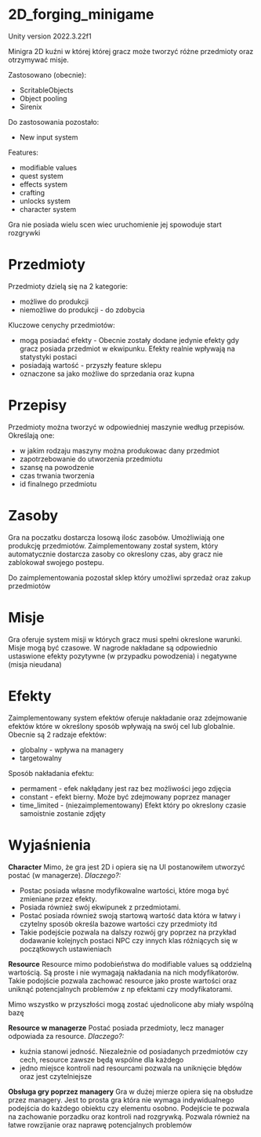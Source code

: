 # 2D_forging_minigame

Unity version 2022.3.22f1

Minigra 2D kuźni w której której gracz może tworzyć różne przedmioty oraz otrzymywać misje.

Zastosowano (obecnie):
 - ScritableObjects
 - Object pooling
 - Sirenix

Do zastosowania pozostało:
 - New input system

Features:
 - modifiable values
 - quest system
 - effects system
 - crafting
 - unlocks system
 - character system

Gra nie posiada wielu scen wiec uruchomienie jej spowoduje start rozgrywki

# Przedmioty
Przedmioty dzielą się na 2 kategorie:
 - możliwe do produkcji
 - niemożliwe do produkcji - do zdobycia

Kluczowe cenychy przedmiotów:
 - mogą posiadać efekty - Obecnie zostały dodane jedynie efekty gdy gracz posiada przedmiot w ekwipunku. Efekty realnie wpływają na statystyki postaci
 - posiadają wartość - przyszły feature sklepu
 - oznaczone sa jako możliwe do sprzedania oraz kupna

# Przepisy
Przedmioty można tworzyć w odpowiedniej maszynie według przepisów.
Określają one:
 - w jakim rodzaju maszyny można produkowac dany przedmiot
 - zapotrzebowanie do utworzenia przedmiotu
 - szansę na powodzenie
 - czas trwania tworzenia
 - id finalnego przedmiotu

# Zasoby
Gra na poczatku dostarcza losową ilośc zasobów. Umożliwiają one produkcję przedmiotów.
Zaimplementowany został system, który automatycznie dostarcza zasoby co okreslony czas, aby gracz nie zablokował swojego postepu.

Do zaimplementowania pozostał sklep który umożliwi sprzedaż oraz zakup przedmiotów

# Misje
Gra oferuje system misji w których gracz musi spełni okreslone warunki. Misje mogą być czasowe.
W nagrode nakładane są odpowiednio ustaswione efekty pozytywne (w przypadku powodzenia) i negatywne (misja nieudana)

# Efekty
Zaimplementowany system efektów oferuje nakładanie oraz zdejmowanie efektów które w określony sposób wpływają na swój cel lub globalnie.
Obecnie są 2 radzaje efektów:
 - globalny - wpływa na managery
 - targetowalny

Sposób nakładania efektu:
 - permament - efek nakłądany jest raz bez możliwości jego zdjęcia
 - constant - efekt bierny. Może być zdejmowany poprzez manager
 - time_limited - (niezaimplementowany) Efekt który po okreslony czasie samoistnie zostanie zdjęty

# Wyjaśnienia
**Character**
Mimo, że gra jest 2D i opiera się na UI postanowiłem utworzyć postać (w managerze).
_Dlaczego?:_
 - Postac posiada własne modyfikowalne wartości, które moga być zmieniane przez efekty. 
 - Posiada również swój ekwipunek z przedmiotami.
 - Postać posiada również swoją startową wartość data która w łatwy i czytelny sposób określa bazowe wartości czy przedmioty itd
 - Takie podejście pozwala na dalszy rozwój gry poprzez na przykład dodawanie kolejnych postaci NPC czy innych klas różniących się w początkowych ustawieniach

**Resource**
Resource mimo podobieństwa do modifiable values są oddzielną wartością. Są proste i nie wymagają nakładania na nich modyfikatorów.
Takie podojście pozwala zachować resource jako proste wartości oraz uniknąć potencjalnych problemów z np efektami czy modyfikatorami.

Mimo wszystko w przyszłości mogą zostać ujednolicone aby miały wspólną bazę

**Resource w managerze**
Postać posiada przedmioty, lecz manager odpowiada za resource.
_Dlaczego?:_
- kuźnia stanowi jedność. Niezależnie od posiadanych przedmiotów czy cech, resource zawsze będą wspólne dla każdego
- jedno miejsce kontroli nad resourcami pozwala na uniknięcie błędów oraz jest czytelniejsze

**Obsługa gry poprzez managery**
Gra w dużej mierze opiera się na obsłudze przez managery. Jest to prosta gra która nie wymaga indywidualnego podejścia do każdego obiektu czy elementu osobno.
Podejście te pozwala na zachowanie porzadku oraz kontroli nad rozgrywką. Pozwala również na łatwe rowzijanie oraz naprawę potencjalnych problemów
